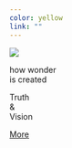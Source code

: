 ```yaml
---
color: yellow
link: ""
---
```

<div class="contained">
  <div class="left right-align">
    <img class="fit-image vert-center" src="/assets/images/home-slides/half.jpg" />
  </div>
  <div class="right center-align">
    <div class="vert-center">
      <p class="sans small-bottom-gutter">how wonder<br />is created</p>
      <p class="display-serif fit-text">Truth<br />&amp;<br />Vision</p>
      <a class="block-link" href="#">More</a>
    </div>
  </div>
</div>
